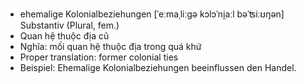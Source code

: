 - ehemalige Kolonialbeziehungen	[ˈeːmaˌliːɡə kɔlɔˈni̯aːl bəˈʦiːʊŋən]	Substantiv (Plural, fem.)
- Quan hệ thuộc địa cũ
- Nghĩa: mối quan hệ thuộc địa trong quá khứ
- Proper translation: former colonial ties
- Beispiel: Ehemalige Kolonialbeziehungen beeinflussen den Handel.
